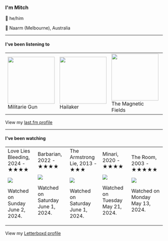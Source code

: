 <article><h3>I&#x27;m Mitch</h3><section><p>👨 he/him</p><p>📍 Naarm (Melbourne), Australia</p></section><hr/><section><h4>I&#x27;ve been listening to</h4><table><tbody><td><img src="https://lastfm.freetls.fastly.net/i/u/174s/087f3a5c66aba7b46e132be12735e1c2.png" height="150px" alt="" role="presentation"/><br/>Militarie Gun</td><td><img src="https://lastfm.freetls.fastly.net/i/u/174s/a22707d13c216364aa39dfbf119e2956.png" height="150px" alt="" role="presentation"/><br/>Hailaker</td><td><img src="https://lastfm.freetls.fastly.net/i/u/174s/8695a71527f248f3c8a9875b42d0f508.png" height="150px" alt="" role="presentation"/><br/>The Magnetic Fields</td><td><img src="https://lastfm.freetls.fastly.net/i/u/174s/b2a112bfabca364e95c3a2ecd17a595c.png" height="150px" alt="" role="presentation"/><br/>Field Guide</td><td><img src="https://lastfm.freetls.fastly.net/i/u/174s/3a2266f70df80336eb9a934166445549.png" height="150px" alt="" role="presentation"/><br/>Jacob Slade</td></tbody></table><span>View my <a href="https://www.last.fm/user/my-slab">last.fm profile</a></span></section><hr/><section><h4>I&#x27;ve been watching</h4><table><tbody><td>Love Lies Bleeding, 2024 - ★★★★<br/><span> <p><img src="https://a.ltrbxd.com/resized/film-poster/8/5/3/0/1/1/853011-love-lies-bleeding-0-600-0-900-crop.jpg?v=06376e593e"/></p> <p>Watched on Sunday June 2, 2024.</p> </span></td><td>Barbarian, 2022 - ★★★★<br/><span> <p><img src="https://a.ltrbxd.com/resized/film-poster/8/1/9/6/4/8/819648-barbarian-0-600-0-900-crop.jpg?v=75b067327a"/></p> <p>Watched on Saturday June 1, 2024.</p> </span></td><td>The Armstrong Lie, 2013 - ★★★<br/><span> <p><img src="https://a.ltrbxd.com/resized/film-poster/1/5/2/0/4/9/152049-the-armstrong-lie-0-600-0-900-crop.jpg?v=dd0f8500fc"/></p> <p>Watched on Saturday June 1, 2024.</p> </span></td><td>Minari, 2020 - ★★★★<br/><span> <p><img src="https://a.ltrbxd.com/resized/film-poster/5/4/2/4/4/9/542449-minari-0-600-0-900-crop.jpg?v=29fbd9f379"/></p> <p>Watched on Tuesday May 21, 2024.</p> </span></td><td>The Room, 2003 - ★★★★★<br/><span> <p><img src="https://a.ltrbxd.com/resized/sm/upload/qq/yi/i3/dk/aUC39cFC2KO8CJ0EV0ijIJRr3PT-0-600-0-900-crop.jpg?v=95164ef310"/></p> <p>Watched on Monday May 13, 2024.</p> </span></td></tbody></table><span>View my <a href="https://letterboxd.com/myslab/">Letterboxd profile</a></span></section></article>